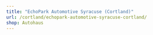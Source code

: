 ```yaml
---
title: "EchoPark Automotive Syracuse (Cortland)"
url: /cortland/echopark-automotive-syracuse-cortland/
shop: Autohaus
---
```

